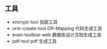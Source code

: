 ## 工具

- encrypt-tool         加密工具 
- orm-create-tool      OR-Mapping 代码生成工具
- evan-toolbox-web     数据库设计文档生成工具
- pdf-tool             pdf 生成工具
